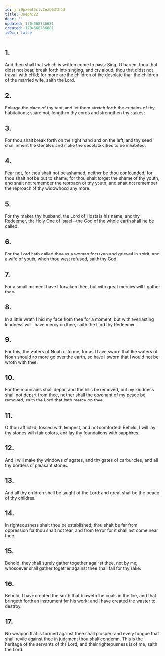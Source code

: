 ```yaml
---
id: jri9pxem85clv2ezb63thod
title: 3nephi22
desc: ''
updated: 1704668736681
created: 1704668736681
isDir: false
---
```

## 1.
And then shall that which is written come to pass: Sing, O barren, thou that didst not bear; break forth into singing, and cry aloud, thou that didst not travail with child; for more are the children of the desolate than the children of the married wife, saith the Lord.
## 2.
Enlarge the place of thy tent, and let them stretch forth the curtains of thy habitations; spare not, lengthen thy cords and strengthen thy stakes;
## 3.
For thou shalt break forth on the right hand and on the left, and thy seed shall inherit the Gentiles and make the desolate cities to be inhabited.
## 4.
Fear not, for thou shalt not be ashamed; neither be thou confounded, for thou shalt not be put to shame; for thou shalt forget the shame of thy youth, and shalt not remember the reproach of thy youth, and shalt not remember the reproach of thy widowhood any more.
## 5.
For thy maker, thy husband, the Lord of Hosts is his name; and thy Redeemer, the Holy One of Israel--the God of the whole earth shall he be called.
## 6.
For the Lord hath called thee as a woman forsaken and grieved in spirit, and a wife of youth, when thou wast refused, saith thy God.
## 7.
For a small moment have I forsaken thee, but with great mercies will I gather thee.
## 8.
In a little wrath I hid my face from thee for a moment, but with everlasting kindness will I have mercy on thee, saith the Lord thy Redeemer.
## 9.
For this, the waters of Noah unto me, for as I have sworn that the waters of Noah should no more go over the earth, so have I sworn that I would not be wroth with thee.
## 10.
For the mountains shall depart and the hills be removed, but my kindness shall not depart from thee, neither shall the covenant of my peace be removed, saith the Lord that hath mercy on thee.
## 11.
O thou afflicted, tossed with tempest, and not comforted! Behold, I will lay thy stones with fair colors, and lay thy foundations with sapphires.
## 12.
And I will make thy windows of agates, and thy gates of carbuncles, and all thy borders of pleasant stones.
## 13.
And all thy children shall be taught of the Lord; and great shall be the peace of thy children.
## 14.
In righteousness shalt thou be established; thou shalt be far from oppression for thou shalt not fear, and from terror for it shall not come near thee.
## 15.
Behold, they shall surely gather together against thee, not by me; whosoever shall gather together against thee shall fall for thy sake.
## 16.
Behold, I have created the smith that bloweth the coals in the fire, and that bringeth forth an instrument for his work; and I have created the waster to destroy.
## 17.
No weapon that is formed against thee shall prosper; and every tongue that shall revile against thee in judgment thou shalt condemn. This is the heritage of the servants of the Lord, and their righteousness is of me, saith the Lord.

